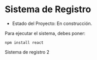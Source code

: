 <h1>Sistema de Registro </h1>

- Estado del Proyecto: En construcción.

Para ejecutar el sistema, debes poner:

```npm install react```

Sistema de registro 2